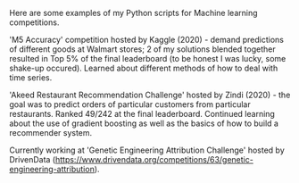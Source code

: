 Here are some examples of my Python scripts for Machine learning competitions.

'M5 Accuracy' competition hosted by Kaggle (2020) - demand predictions of different goods at Walmart stores;
2 of my solutions blended together resulted in Top 5% of the final leaderboard (to be honest I was lucky, 
some shake-up occured). Learned about different methods of how to deal with time series.

'Akeed Restaurant Recommendation Challenge' hosted by Zindi (2020) - the goal was to predict orders 
of particular customers from particular restaurants. Ranked 49/242 at the final leaderboard. 
Continued learning about the use of gradient boosting as well as the basics of how to build a recommender system.

Currently working at 'Genetic Engineering Attribution Challenge' hosted by DrivenData
(https://www.drivendata.org/competitions/63/genetic-engineering-attribution).
